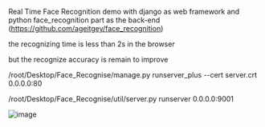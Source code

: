 

Real Time Face Recognition demo with django as web framework and python face_recognition part as the back-end (https://github.com/ageitgey/face_recognition)

the recognizing time is less than 2s in the browser

but the recognize accuracy is remain to improve


/root/Desktop/Face_Recognise/manage.py runserver_plus --cert server.crt 0.0.0.0:80


/root/Desktop/Face_Recognise/util/server.py runserver 0.0.0.0:9001


 ![image](https://github.com/weizhenzhao/Face_Recognise/raw/master/ezgif-6-ac518cc8d4fd.gif)





